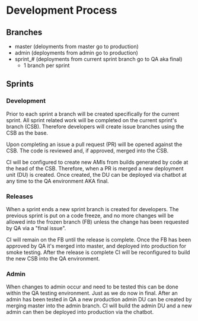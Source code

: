 # Development Process

## Branches

- master (deloyments from master go to production)
- admin (deployments from admin go to production)
- sprint_# (deployments from current sprint branch go to QA aka final)
  - 1 branch per sprint

## Sprints

### Development

Prior to each sprint a branch will be created specifically for the current sprint.
All sprint related work will be completed on the current sprint's branch (CSB).
Therefore developers will create issue branches using the CSB as the base.

Upon completing an issue a pull request (PR) will be opened against the CSB.
The code is reviewed and, if approved, merged into the CSB.

CI will be configured to create new AMIs from builds generated by code at the head of the CSB.
Therefore, when a PR is merged a new deployment unit (DU) is created. Once created, the DU can be deployed via chatbot at any time to the QA environment AKA final.

### Releases

When a sprint ends a new sprint branch is created for developers.
The previous sprint is put on a code freeze, and no more changes will be allowed into the frozen branch (FB) unless the change has been requested by QA via a "final issue".

CI will remain on the FB until the release is complete.
Once the FB has been approved by QA it's merged into master, and deployed into production for smoke testing.
After the release is complete CI will be reconfigured to build the new CSB into the QA environment. 

### Admin

When changes to admin occur and need to be tested this can be done within the QA testing environment.
Just as we do now in final. After an admin has been tested in QA a new production admin DU can be created by merging master into the admin branch.
CI will build the admin DU and a new admin can then be deployed into production via the chatbot.

